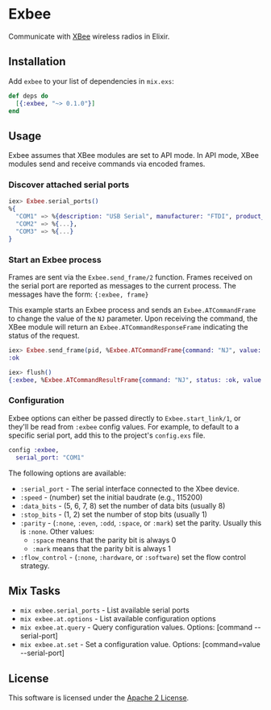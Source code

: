 # Exbee

Communicate with [XBee](http://en.wikipedia.org/wiki/XBee) wireless radios in Elixir.

## Installation

Add `exbee` to your list of dependencies in `mix.exs`:

```elixir
def deps do
  [{:exbee, "~> 0.1.0"}]
end
```

## Usage


Exbee assumes that XBee modules are set to API mode. In API mode, XBee modules send and receive
commands via encoded frames.

### Discover attached serial ports

```elixir
iex> Exbee.serial_ports()
%{
  "COM1" => %{description: "USB Serial", manufacturer: "FTDI", product_id: 1, vendor_id: 2},
  "COM2" => %{...},
  "COM3" => %{...}
}
```

### Start an Exbee process

Frames are sent via the `Exbee.send_frame/2` function. Frames received on the serial port are
reported as messages to the current process. The messages have the form: `{:exbee, frame}`

This example starts an Exbee process and sends an `Exbee.ATCommandFrame` to change the value of
the `NJ` parameter. Upon receiving the command, the XBee module will return an
`Exbee.ATCommandResponseFrame` indicating the status of the request.

```elixir
iex> Exbee.send_frame(pid, %Exbee.ATCommandFrame{command: "NJ", value: 1})
:ok

iex> flush()
{:exbee, %Exbee.ATCommandResultFrame{command: "NJ", status: :ok, value: ...}}
```

### Configuration

Exbee options can either be passed directly to `Exbee.start_link/1`, or they'll be read from
`:exbee` config values. For example, to default to a specific serial port, add this to the
project's `config.exs` file.

```elixir
config :exbee,
  serial_port: "COM1"
```

The following options are available:

  * `:serial_port` - The serial interface connected to the Xbee device.
  * `:speed` - (number) set the initial baudrate (e.g., 115200)
  * `:data_bits` - (5, 6, 7, 8) set the number of data bits (usually 8)
  * `:stop_bits` - (1, 2) set the number of stop bits (usually 1)
  * `:parity` - (`:none`, `:even`, `:odd`, `:space`, or `:mark`) set the parity. Usually this is
    `:none`. Other values:
    * `:space` means that the parity bit is always 0
    * `:mark` means that the parity bit is always 1
  * `:flow_control` - (`:none`, `:hardware`, or `:software`) set the flow control strategy.

## Mix Tasks

  * `mix exbee.serial_ports` - List available serial ports
  * `mix exbee.at.options` - List available configuration options
  * `mix exbee.at.query` - Query configuration values. Options: [command --serial-port]
  * `mix exbee.at.set` - Set a configuration value. Options: [command=value --serial-port]

## License

This software is licensed under the [Apache 2 License](LICENSE).
